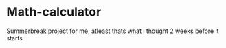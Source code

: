 # Math-calculator
Summerbreak project for me, atleast thats what i thought 2 weeks before it starts

